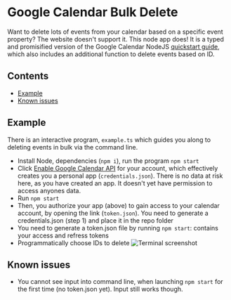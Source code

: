 <!-- omit in toc -->
# Google Calendar Bulk Delete
Want to delete lots of events from your calendar based on a specific event property? The website doesn't support it. This node app does! It is a typed and promisified version of the Google Calendar NodeJS [quickstart guide](https://developers.google.com/calendar/quickstart/nodejs), which also includes an additional function to delete events based on ID.

<!-- omit in toc -->
## Contents
- [Example](#example)
- [Known issues](#known-issues)

## Example
There is an interactive program, `example.ts` which guides you along to deleting events in bulk via the command line. 
- Install Node, dependencies (`npm i`), run the program `npm start`
- Click [Enable Google Calendar API](https://developers.google.com/calendar/quickstart/nodejs) for your account, which effectively creates you a personal app (`credentials.json`). There is no data at risk here, as you have created an app. It doesn't yet have permission to access anyones data.
- Run `npm start`
- Then, you authorize your app (above) to gain access to your calendar account, by opening the link (`token.json`). You need to generate a credentials.json (step 1) and place it in the repo folder 
- You need to generate a token.json file by running `npm start`: contains your access and refress tokens
- Programmatically choose IDs to delete
![Terminal screenshot](https://i.imgur.com/Z5YHj6t.png "Example 1")

## Known issues
- You cannot see input into command line, when launching `npm start` for the first time (no token.json yet). Input still works though.